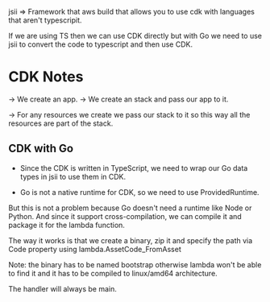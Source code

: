jsii => Framework that aws build that allows you to use cdk with languages that aren't typescripit.

If we are using TS then we can use CDK directly but with Go we need to use jsii to convert the code to typescript and then use CDK.
# CDK Notes

-> We create an app.
-> We create an stack and pass our app to it.

-> For any resources we create we pass our stack to it so this way all the resources are part of the stack.




## CDK with Go

- Since the CDK is written in TypeScript, we need to wrap our Go data types in jsii to use them in CDK.

- Go is not a native runtime for CDK, so we need to use ProvidedRuntime.

But this is not a problem because Go doesn't need a runtime like Node or Python.
And since it support cross-compilation, we can compile it and package it for the lambda function.

The way it works is that we create a binary, zip it and specify the path via Code property using lambda.AssetCode_FromAsset

Note: the binary has to be named bootstrap otherwise lambda  won't be able to find it and it has to be compiled to linux/amd64 architecture.

The handler will always be main.




